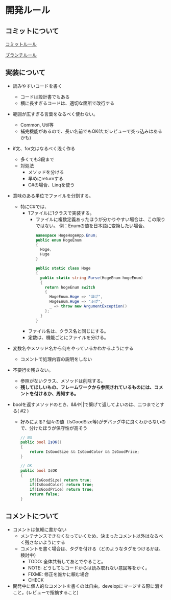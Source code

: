 # 開発ルール

## コミットについて
[コミットルール](./git/git%E3%82%B3%E3%83%9F%E3%83%83%E3%83%88%E3%83%AB%E3%83%BC%E3%83%AB.md)

[ブランチルール](./git/git%E3%83%96%E3%83%A9%E3%83%B3%E3%83%81%E3%83%AB%E3%83%BC%E3%83%AB.md)

## 実装について
* 読みやすいコードを書く
  * コードは設計書でもある
  * 横に長すぎるコードは、適切な箇所で改行する

* 範囲が広すぎる言葉をなるべく使わない。
  * Common, Util等
  * 補完機能があるので、長い名前でもOK(ただレビューで突っ込みはあるかも)

* if文、for文はなるべく浅く作る
  * 多くても3段まで
  * 対処法
    * メソッドを分ける
    * 早めにreturnする
    * C#の場合、Linqを使う

* 意味のある単位でファイルを分割する。
  * 特にC#では、
    * 1ファイルに1クラスで実装する。
      * ファイルに複数定義あったほうが分かりやすい場合は、この限りではない。
      例：Enumの値を日本語に変換したい場合。
        ```cs
        namespace HogeHogeApp.Enum;
        public enum HogeEnum
        {
          Hoge,
          Huge
        }

        public static class Hoge
        {
          public static string Parse(HogeEnum hogeEnum)
          {
            return hogeEnum switch
            {
              HogeEnum.Hoge => "ほげ",
              HogeEnum.Huge => "ふげ",
              _ => throw new ArgumentException()
            };
          }
        }
        ```
    * ファイル名は、クラス名と同じにする。
    * 定数は、機能ごとにファイルを分ける。

* 変数名やメソッド名から何をやっているかわかるようにする
  * コメントで処理内容の説明をしない

* 不要行を残さない。
  * 参照がないクラス、メソッドは削除する。
  * **残してほしいもの、フレームワークから参照されているものには、コメントを付けるか、周知する。**

* boolを返すメソッドのとき、&&や||で繋げて返してよいのは、二つまでとする( #2 )
  * 好みによる? 個々の値（IsGoodSize等)がデバッグ中に良くわからないので、分けたほうが保守性が高そう
    ```cs
    // NG
    public bool IsOK()
    {
        return IsGoodSize && IsGoodColor && IsGoodPrice;
    }

    // OK
    public bool IsOK
    {
        if(IsGoodSize) return true;
        if(IsGoodColor) return true;
        if(IsGoodPrice) return true;
        return false;
    }
    ```

## コメントについて
* コメントは気軽に書かない
  * メンテナンスできなくなっていくため、決まったコメント以外はなるべく残さないようにする
  * コメントを書く場合は、タグを付ける（どのようなタグをつけるかは、検討中）
    * TODO: 全体共有してあとでやること。
    * NOTE: どうしてもコードからは読み取れない意図等をかく。
    * FIXME: 修正を誰かに頼む場合
    * CHECK
* 開発中に個人的なコメントを書くのは自由。developにマージする際に消すこと。(レビューで指摘すること)

